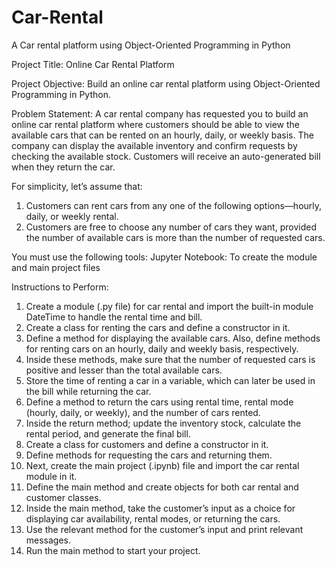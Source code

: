 # Car-Rental
A Car rental platform using Object-Oriented Programming in Python

Project Title: Online Car Rental Platform

Project Objective: 
Build an online car rental platform using Object-Oriented Programming in Python.

Problem Statement:
A car rental company has requested you to build an online car rental platform where customers should be able to view the available cars that can be rented on an hourly, daily, or weekly basis. The company can display the available inventory and confirm requests by checking the available stock. Customers will receive an auto-generated bill when they return the car.

For simplicity, let’s assume that:
1.	Customers can rent cars from any one of the following options—hourly, daily, or weekly rental.
2.	Customers are free to choose any number of cars they want, provided the number of available cars is more than the number of requested cars.


You must use the following tools:
Jupyter Notebook: To create the module and main project files

Instructions to Perform:

1.	Create a module (.py file) for car rental and import the built-in module DateTime to handle the rental time and bill.
2.	Create a class for renting the cars and define a constructor in it.
3.	Define a method for displaying the available cars. Also, define methods for renting cars on an hourly, daily and weekly basis, respectively.
4.	Inside these methods, make sure that the number of requested cars is positive and lesser than the total available cars.
5.	Store the time of renting a car in a variable, which can later be used in the bill while returning the car. 
6.	Define a method to return the cars using rental time, rental mode (hourly, daily, or weekly), and the number of cars rented.
7.	Inside the return method; update the inventory stock, calculate the rental period, and generate the final bill.
8.	Create a class for customers and define a constructor in it.
9.	Define methods for requesting the cars and returning them. 
10.	Next, create the main project (.ipynb) file and import the car rental module in it.
11.	Define the main method and create objects for both car rental and customer classes.
12.	Inside the main method, take the customer’s input as a choice for displaying car availability, rental modes, or returning the cars.
13.	Use the relevant method for the customer’s input and print relevant messages.
14.	Run the main method to start your project.


